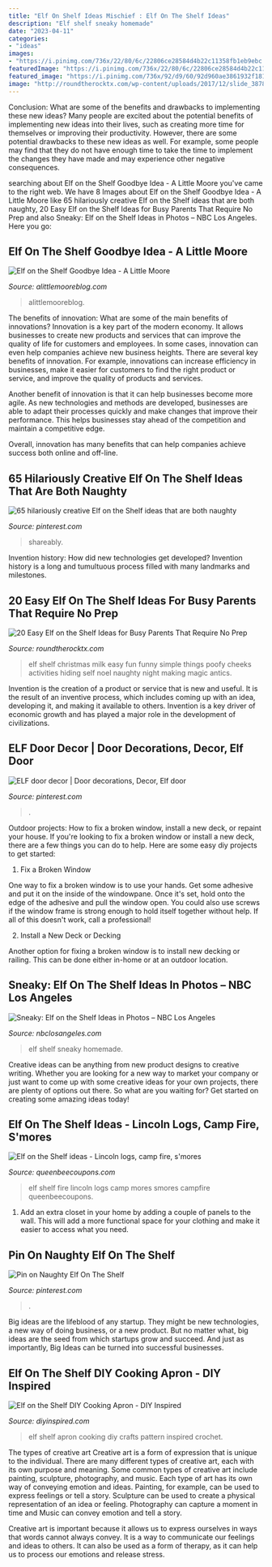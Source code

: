 ```yaml
---
title: "Elf On Shelf Ideas Mischief : Elf On The Shelf Ideas"
description: "Elf shelf sneaky homemade"
date: "2023-04-11"
categories:
- "ideas"
images:
- "https://i.pinimg.com/736x/22/80/6c/22806ce28584d4b22c11358fb1eb9ebc.jpg"
featuredImage: "https://i.pinimg.com/736x/22/80/6c/22806ce28584d4b22c11358fb1eb9ebc.jpg"
featured_image: "https://i.pinimg.com/736x/92/d9/60/92d960ae3861932f1813fc6c8872ad38.jpg"
image: "http://roundtherocktx.com/wp-content/uploads/2017/12/slide_387866_4671622_free.jpg"
---
```



Conclusion: What are some of the benefits and drawbacks to implementing these new ideas?
Many people are excited about the potential benefits of implementing new ideas into their lives, such as creating more time for themselves or improving their productivity. However, there are some potential drawbacks to these new ideas as well. For example, some people may find that they do not have enough time to take the time to implement the changes they have made and may experience other negative consequences.

	

		
searching about Elf on the Shelf Goodbye Idea - A Little Moore you've came to the right web. We have 8 Images about Elf on the Shelf Goodbye Idea - A Little Moore like 65 hilariously creative Elf on the Shelf ideas that are both naughty, 20 Easy Elf on the Shelf Ideas for Busy Parents That Require No Prep and also Sneaky: Elf on the Shelf Ideas in Photos – NBC Los Angeles. Here you go:
		
    
## Elf On The Shelf Goodbye Idea - A Little Moore

<img loading=lazy src="https://i1.wp.com/www.alittlemooreblog.com/wp-content/uploads/2017/12/img_3747-1.jpg?fit=735%2C1102" onerror="this.onerror=null;this.src='https://tse2.mm.bing.net/th?id=OIP.9sWqitkjFzxJMJW4t6rGegHaLG&amp;pid=15.1';" alt="Elf on the Shelf Goodbye Idea - A Little Moore">

_Source: alittlemooreblog.com_

>alittlemooreblog. 

	

The benefits of innovation: What are some of the main benefits of innovations?
Innovation is a key part of the modern economy. It allows businesses to create new products and services that can improve the quality of life for customers and employees. In some cases, innovation can even help companies achieve new business heights.
There are several key benefits of innovation. For example, innovations can increase efficiency in businesses, make it easier for customers to find the right product or service, and improve the quality of products and services.

Another benefit of innovation is that it can help businesses become more agile. As new technologies and methods are developed, businesses are able to adapt their processes quickly and make changes that improve their performance. This helps businesses stay ahead of the competition and maintain a competitive edge.

Overall, innovation has many benefits that can help companies achieve success both online and off-line.

    
## 65 Hilariously Creative Elf On The Shelf Ideas That Are Both Naughty

<img loading=lazy src="https://i.pinimg.com/736x/22/80/6c/22806ce28584d4b22c11358fb1eb9ebc.jpg" onerror="this.onerror=null;this.src='https://tse1.mm.bing.net/th?id=OIP.5opgyh_KAzvRk0qZWecWfgHaMF&amp;pid=15.1';" alt="65 hilariously creative Elf on the Shelf ideas that are both naughty">

_Source: pinterest.com_

>shareably. 

	

Invention history: How did new technologies get developed?
Invention history is a long and tumultuous process filled with many landmarks and milestones.

    
## 20 Easy Elf On The Shelf Ideas For Busy Parents That Require No Prep

<img loading=lazy src="http://roundtherocktx.com/wp-content/uploads/2017/12/slide_387866_4671622_free.jpg" onerror="this.onerror=null;this.src='https://tse3.mm.bing.net/th?id=OIP.-Jg4wcGLPAbSIKo1JRNzJgHaJ7&amp;pid=15.1';" alt="20 Easy Elf on the Shelf Ideas for Busy Parents That Require No Prep">

_Source: roundtherocktx.com_

>elf shelf christmas milk easy fun funny simple things poofy cheeks activities hiding self noel naughty night making magic antics. 

	

Invention is the creation of a product or service that is new and useful. It is the result of an inventive process, which includes coming up with an idea, developing it, and making it available to others. Invention is a key driver of economic growth and has played a major role in the development of civilizations.

    
## ELF Door Decor | Door Decorations, Decor, Elf Door

<img loading=lazy src="https://i.pinimg.com/736x/92/d9/60/92d960ae3861932f1813fc6c8872ad38.jpg" onerror="this.onerror=null;this.src='https://tse3.mm.bing.net/th?id=OIP.rqByvdL5eva1IzH-mYO4-gHaJ3&amp;pid=15.1';" alt="ELF door decor | Door decorations, Decor, Elf door">

_Source: pinterest.com_

>. 

	

Outdoor projects: How to fix a broken window, install a new deck, or repaint your house.
If you're looking to fix a broken window or install a new deck, there are a few things you can do to help. Here are some easy diy projects to get started:
1. Fix a Broken Window

One way to fix a broken window is to use your hands. Get some adhesive and put it on the inside of the windowpane. Once it's set, hold onto the edge of the adhesive and pull the window open. You could also use screws if the window frame is strong enough to hold itself together without help. If all of this doesn't work, call a professional!

2. Install a New Deck or Decking

Another option for fixing a broken window is to install new decking or railing. This can be done either in-home or at an outdoor location.

    
## Sneaky: Elf On The Shelf Ideas In Photos – NBC Los Angeles

<img loading=lazy src="https://media.nbclosangeles.com/2019/09/elf-shelf-la-only-5.jpg?fit=232%2C546" onerror="this.onerror=null;this.src='https://tse1.mm.bing.net/th?id=OIP.Ic17ZIUTkqODmtmCzgiFxgAAAA&amp;pid=15.1';" alt="Sneaky: Elf on the Shelf Ideas in Photos – NBC Los Angeles">

_Source: nbclosangeles.com_

>elf shelf sneaky homemade. 

	

Creative ideas can be anything from new product designs to creative writing. Whether you are looking for a new way to market your company or just want to come up with some creative ideas for your own projects, there are plenty of options out there. So what are you waiting for? Get started on creating some amazing ideas today!

    
## Elf On The Shelf Ideas - Lincoln Logs, Camp Fire, S&#039;mores

<img loading=lazy src="http://queenbeecoupons.com/wp-content/upload/2013/12/Elf-on-the-shelf-camp-fire-smores.jpg" onerror="this.onerror=null;this.src='https://tse1.mm.bing.net/th?id=OIP.RodKgzFc1RGgS_ift92keAHaLn&amp;pid=15.1';" alt="Elf on the Shelf ideas - Lincoln logs, camp fire, s&#039;mores">

_Source: queenbeecoupons.com_

>elf shelf fire lincoln logs camp mores smores campfire queenbeecoupons. 

	

1. Add an extra closet in your home by adding a couple of panels to the wall. This will add a more functional space for your clothing and make it easier to access what you need.

    
## Pin On Naughty Elf On The Shelf

<img loading=lazy src="https://i.pinimg.com/736x/ae/ce/0b/aece0b97defead658ad2cffc444e122b.jpg" onerror="this.onerror=null;this.src='https://tse1.mm.bing.net/th?id=OIP.x-X6idR6F1Y8JhlcW7mVNQHaHh&amp;pid=15.1';" alt="Pin on Naughty Elf On The Shelf">

_Source: pinterest.com_

>. 

	

Big ideas are the lifeblood of any startup. They might be new technologies, a new way of doing business, or a new product. But no matter what, big ideas are the seed from which startups grow and succeed. And just as importantly, Big Ideas can be turned into successful businesses.

    
## Elf On The Shelf DIY Cooking Apron - DIY Inspired

<img loading=lazy src="https://diyinspired.com/wp-content/uploads/2015/11/Elf-Cooking-Apron.jpg" onerror="this.onerror=null;this.src='https://tse2.mm.bing.net/th?id=OIP.Ui6-xFH7Wbd3mjKxZiTd2gHaLJ&amp;pid=15.1';" alt="Elf on the Shelf DIY Cooking Apron - DIY Inspired">

_Source: diyinspired.com_

>elf shelf apron cooking diy crafts pattern inspired crochet. 

	

The types of creative art
Creative art is a form of expression that is unique to the individual. There are many different types of creative art, each with its own purpose and meaning.
Some common types of creative art include painting, sculpture, photography, and music. Each type of art has its own way of conveying emotion and ideas. Painting, for example, can be used to express feelings or tell a story. Sculpture can be used to create a physical representation of an idea or feeling. Photography can capture a moment in time and Music can convey emotion and tell a story.

Creative art is important because it allows us to express ourselves in ways that words cannot always convey. It is a way to communicate our feelings and ideas to others. It can also be used as a form of therapy, as it can help us to process our emotions and release stress.

